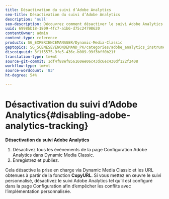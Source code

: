 ```yaml
---
title: Désactivation du suivi d’Adobe Analytics
seo-title: Désactivation du suivi d’Adobe Analytics
description: 'null'
seo-description: Découvrez comment désactiver le suivi Adobe Analytics.
uuid: 6998bb18-1809-4fc7-a1b6-d75c24798620
contentOwner: admin
content-type: reference
products: SG_EXPERIENCEMANAGER/Dynamic-Media-Classic
geptopics: SG_SCENESEVENONDEMAND_PK/categories/adobe_analytics_instrumentation_kit
discoiquuid: 3f1f5575-9fe5-436c-b009-99f3bff0b21f
translation-type: tm+mt
source-git-commit: 1df4f88ef856160ee06c43dc6ec430df122f2408
workflow-type: tm+mt
source-wordcount: '83'
ht-degree: 54%

---
```



# Désactivation du suivi d’Adobe Analytics{#disabling-adobe-analytics-tracking}

**Désactivation du suivi Adobe Analytics**

1. Désactivez tous les événements de la page Configuration Adobe Analytics dans Dynamic Media Classic.
1. Enregistrez et publiez.

Cela désactive la prise en charge via Dynamic Media Classic et les URL obtenues à partir de la fonction **CopyURL**. Si vous mettez en œuvre le suivi personnalisé, désactivez le suivi Adobe Analytics tel qu’il est configuré dans la page Configuration afin d’empêcher les conflits avec l’implémentation personnalisée.

